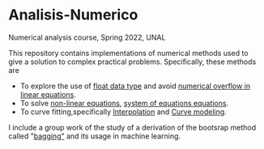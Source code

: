 # Analisis-Numerico
Numerical analysis course, Spring  2022, UNAL

This repository contains implementations of numerical methods used to give a solution to complex practical problems. Specifically, these methods are 
* To explore the use of  [float data type](https://github.com/jdcarrascali/Analisis-Numerico/blob/main/Tareas_Numerico/PuntoFlotante.ipynb) and avoid [numerical overflow in linear equations](https://github.com/jdcarrascali/Analisis-Numerico/blob/main/Tareas_Numerico/Tarea_computacional_1.ipynb).
* To solve [non-linear equations](https://github.com/jdcarrascali/Analisis-Numerico/blob/main/Tareas_Numerico/Tarea_computacional_1.ipynb), [system of equations equations](https://github.com/jdcarrascali/Analisis-Numerico/blob/main/Tareas_Numerico/Sistemas_ecuaciones.ipynb).
* To curve fitting,specifically [Interpolation](https://github.com/jdcarrascali/Analisis-Numerico/blob/main/Tareas_Numerico/Interpolaci%C3%B3n.ipynb) and [Curve modeling](https://github.com/jdcarrascali/Analisis-Numerico/blob/main/Tareas_Numerico/Ajuste%20de%20datos.ipynb).

I include a group work of the study of a derivation of the bootsrap method called "[bagging"](https://github.com/jdcarrascali/Analisis-Numerico/blob/main/ProyectoNum%C3%A9rico.pdf) and its usage in machine learning.
